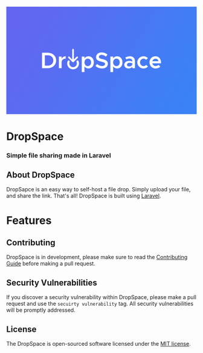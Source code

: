 <p align="center"><a><img src="/public/dropspace-cover.png"></a></p>

<!-- 
    Insert tags, badges, etc... here
-->
# DropSpace
### Simple file sharing made in Laravel
## About DropSpace

DropSapce is an easy way to self-host a file drop. Simply upload your file, and share the link. That's all!
DropSpace is built using [Laravel](https://laravel.com).

# Features
<!-- list features todo -->

## Contributing

DropSpace is in development, please make sure to read the [Contributing Guide](CONTRIBUTING.md) before making a pull request.

## Security Vulnerabilities

If you discover a security vulnerability within DropSpace, please make a pull request and use the `secuirty vulnerability` tag.
All security vulnerabilities will be promptly addressed.

## License

The DropSpace is open-sourced software licensed under the [MIT license](https://opensource.org/licenses/MIT).

